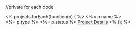 //private for each code

<% projects.forEach(function(p) { %>
            <tr>
              <td><%= p.name %></td>  
              <td><%= p.type %></td>
              <td><%= p.status %></td>
              <td><a href="/projects/<%= p._id %>">Project Details</a></td>
            </tr>
            <% }); %>

            